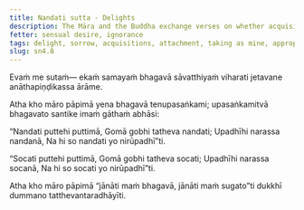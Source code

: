 ```yaml
---
title: Nandati sutta - Delights
description: The Māra and the Buddha exchange verses on whether acquisitions bring delight or sorrow.
fetter: sensual desire, ignorance
tags: delight, sorrow, acquisitions, attachment, taking as mine, appropriation, sense of ownership, identification, māra, sn, sn4
slug: sn4.8
---
```


Evaṁ me sutaṁ— ekaṁ samayaṁ bhagavā sāvatthiyaṁ viharati jetavane anāthapiṇḍikassa ārāme.

Atha kho māro pāpimā yena bhagavā tenupasaṅkami; upasaṅkamitvā bhagavato santike imaṁ gāthaṁ abhāsi:

“Nandati puttehi puttimā,
Gomā gobhi tatheva nandati;
Upadhīhi narassa nandanā,
Na hi so nandati yo nirūpadhī”ti.

“Socati puttehi puttimā,
Gomā gobhi tatheva socati;
Upadhīhi narassa socanā,
Na hi so socati yo nirūpadhī”ti.

Atha kho māro pāpimā “jānāti maṁ bhagavā, jānāti maṁ sugato”ti dukkhī dummano tatthevantaradhāyīti.
